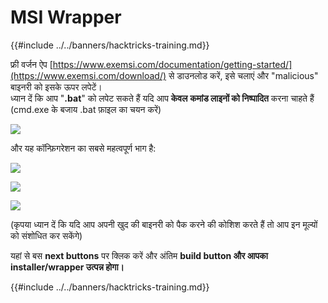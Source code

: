 # MSI Wrapper

{{#include ../../banners/hacktricks-training.md}}

फ्री वर्जन ऐप [https://www.exemsi.com/documentation/getting-started/](https://www.exemsi.com/download/) से डाउनलोड करें, इसे चलाएं और "malicious" बाइनरी को इसके ऊपर लपेटें।\
ध्यान दें कि आप "**.bat**" को लपेट सकते हैं यदि आप **केवल** **कमांड लाइनों को निष्पादित** करना चाहते हैं (cmd.exe के बजाय .bat फ़ाइल का चयन करें)

![](<../../images/image (417).png>)

और यह कॉन्फ़िगरेशन का सबसे महत्वपूर्ण भाग है:

![](<../../images/image (312).png>)

![](<../../images/image (346).png>)

![](<../../images/image (1072).png>)

(कृपया ध्यान दें कि यदि आप अपनी खुद की बाइनरी को पैक करने की कोशिश करते हैं तो आप इन मूल्यों को संशोधित कर सकेंगे)

यहां से बस **next buttons** पर क्लिक करें और अंतिम **build button और आपका installer/wrapper उत्पन्न होगा।**

{{#include ../../banners/hacktricks-training.md}}
